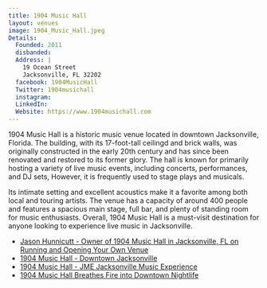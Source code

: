 ```yaml
---
title: 1904 Music Hall
layout: venues
image: 1904_Music_Hall.jpeg
Details:
  Founded: 2011
  disbanded:
  Address: |
    19 Ocean Street
    Jacksonville, FL 32202
  facebook: 1904MusicHall
  Twitter: 1904musichall
  instagram: 
  LinkedIn: 
  Website: https://www.1904musichall.com
---
```

1904 Music Hall is a historic music venue located in downtown Jacksonville, Florida. The building, with its 17-foot-tall ceilingd and brick walls, was originally constructed in the early 20th century and has since been renovated and restored to its former glory. The hall is known for primarily hosting a variety of live music events, including concerts, performances, and DJ sets, However, it is frequently used to stage plays and musicals.

Its intimate setting and excellent acoustics make it a favorite among both local and touring artists. The venue has a capacity of around 400 people and features a spacious main stage, full bar, and plenty of standing room for music enthusiasts. Overall, 1904 Music Hall is a must-visit destination for anyone looking to experience live music in Jacksonville.

- [Jason Hunnicutt - Owner of 1904 Music Hall in Jacksonville, FL on Running and Opening Your Own Venue](http://www.makingitwithchrisg.com/podcast/030)
- [1904 Music Hall - Downtown Jacksonville](https://downtownjacksonville.org/poi/1904-music-hall/)
- [1904 Music Hall - JME Jacksonville Music Experience](https://wjct.org/locations/jme/1904-music-hall/)
- [1904 Music Hall Breathes Fire into Downtown Nightlife](https://folioweekly.com/2022/09/21/1904-music-hall-breathes-fire-into-downtown-nightlife/) 
